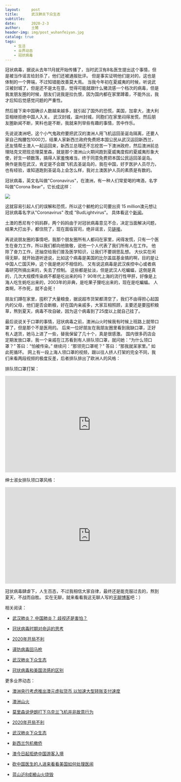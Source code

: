 ```yaml
---
layout:     post
title:      武汉肺炎下众生态
subtitle:   
date:       2020-2-3
author:     土猪
header-img: img/post_wuhanfeiyan.jpg
catalog: true
tags:
    - 生活
    - 业界动态
    - 冠状病毒
---
```



冠状病毒，据说从去年11月就开始传播了，当时武汉有8名医生提出这个事情，但是被当作谣言给封杀了，他们还被通报批评。 但是事实证明他们是对的，这也是体制的一个弊端，不过知错能改善莫大焉。 当我今年初在夏威夷的时候，听说武汉被封城了，但是还不是太在意，觉得可能就跟什么猪流感一个档次的病毒，但是我发朋友圈的时候，朋友们说我是拉仇恨，因为国内都在家里蹲着，不能外出，我才后知后觉感觉问题的严重性。



然后接下来中国确诊人数越来越多，就引起了国外的恐慌，美国，加拿大，澳大利亚相继拒绝中国人入关。 武汉封城，温州封城，同胞们在家里闷得发慌，然后朋友圈新闻不断，笑料也是不断，我就来列举些有趣的事情，苦中作乐。



先说说澳洲吧，这个小气鬼政府要把武汉的澳洲人用飞机运回圣诞岛隔离，还要人家自己掏腰包1000刀，结果人家新西兰政府免费把本国公民从武汉运回新西兰，还友情帮土澳人一起运回来，新西兰总理还不忘挖苦一下澳洲政府，然后澳洲前总理陆克文把现总理莫里森，就是那个澳洲山火期间跑到夏威夷度假的夏威夷形象大使，好生一顿数落，搞得人家羞愧难当，终于同意免费把本国公民运回圣诞岛。 换作是我在武汉，肯定是不会跟飞机去圣诞岛的，我在中国，好歹医护人员尽力，也有经验，谁知道跑到圣诞岛上会怎么样，我对土澳医护人员的素质是有数的。



冠状病毒，英文名叫做"Coronavirus"，在澳洲，有一种人们常爱喝的啤酒，名字叫做"Corona Bear"，它长成这样：

![](https://specials-images.forbesimg.com/imageserve/5e325c56f133f400076b17b9/960x0.jpg?fit=scale)


这就容易引起人们的误解和恐慌，所以这个躺枪的公司要出资 15 million澳元想让冠状病毒名字从"Coronavirus" 改成 "BudLightvirus"。 具体看这个[新闻](https://www.burrardstreetjournal.com/corona-offer-15-million-to-change-coronavirus-name-to-budlightvirus/)。




土澳的悉尼有个妈妈群，两个妈妈由于对冠状病毒意见不合，决定当面解决问题，结果大打出手，都住院了，现在面临官司，绝非谣言，见[链接](https://www.abc.net.au/news/2020-02-03/coronavirus-online-argument-turns-violent-sydney-women-charged/11924980)。



再说说朋友圈的事情吧，我那个朋友圈所有人都闷在家里，闲得发慌，只有一个医生在奋力工作，所以我们都向他致敬，说他一个人代表了我们所有人在工作。 他除了奋力工作，还抽空给我们普及医学知识，让我们不要胡思乱想。 大伙实在闲得无聊，就开始道听途说，比如这个病毒是美国的比尔盖兹基金搞的啊，目的是让中国人亡国灭种，这个我是绝对不相信的。 又有说这病毒是武汉疾控中心或者病毒研究所搞出来的，失去了控制。 这些都是扯淡，但是武汉人吃蝙蝠，这倒是真的，几次大规模传染病不都是吃出来的吗？ 90年代上海的流行性甲肝，好像是上海人吃生蚝吃出来的，2003年的非典，是吃果子狸吃出来的，现在是吃蝙蝠。 人类啊，不作死，就不会死！





朋友们蹲在家里，囤积了大量粮食，据说超市货架都清空了，我们不由得担心起国内的父母，他们是否会断粮，好在国内亲戚多，大家互相照顾，主要还是要囤积粮草，熬到夏天，病毒不攻自破，因为这个病毒到了25度以上就自己挂了。





最后说说关于口罩的事情，冠状病毒之前，澳洲山火时候我有时候上班路上就带口罩了，但是那个不是医用的。 后来一位好朋友在我朋友圈里看到我缺口罩，正好有人退货，她马上进了一些，替我保留了几十个，真是很感激。 国内很多药店会定期发放口罩，我一个亲戚在江苏看到有人排队领口罩，就问她：“为什么领口罩？” 答曰：“怕被传染。” 继续问：“那领完口罩呢？” 答曰：“那我就呆家里。” 如此死循环。  网上有一段上海人领口罩的视频，跟以往人挤人打架的完全不同，我们来看两段视频的极度反差，后者排队排出了欧洲人的风格：



排队领口罩打架：

<iframe width="560" height="315" src="https://www.youtube.com/embed/LDahGeyTrIA" frameborder="0" allow="accelerometer; autoplay; encrypted-media; gyroscope; picture-in-picture" allowfullscreen></iframe>



绅士淑女排队领口罩风格：


<iframe width="560" height="315" src="https://www.youtube.com/embed/DzqTUz2BxhM" frameborder="0" allow="accelerometer; autoplay; encrypted-media; gyroscope; picture-in-picture" allowfullscreen></iframe>



冠状病毒肆虐下，人生百态，不过我相信大家自律，最终还是能克服过去的，熬到夏天，不战而自胜。  实在无聊，就来看看我这无聊人写的[无聊博客](livinginau.life)吧：）



相关阅读：


- [武汉肺炎？ 中国肺炎？ 歧视还是害怕？](http://livinginau.life/2020/02/10/%E6%AD%A6%E6%B1%89%E8%82%BA%E7%82%8E_%E4%B8%AD%E5%9B%BD%E8%82%BA%E7%82%8E_%E6%AD%A7%E8%A7%86%E8%BF%98%E6%98%AF%E5%AE%B3%E6%80%95/)

- [冠状病毒时期对命运的思考](http://livinginau.life/2020/02/19/%E5%86%A0%E7%8A%B6%E7%97%85%E6%AF%92%E6%97%B6%E6%9C%9F%E5%AF%B9%E5%91%BD%E8%BF%90%E7%9A%84%E6%80%9D%E8%80%83/)

- [2020年开局不利](http://livinginau.life/2020/02/06/2020%E5%BC%80%E5%B1%80%E4%B8%8D%E5%88%A9/)

- [谨防病毒回马枪](http://livinginau.life/2020/02/23/%E8%B0%A8%E9%98%B2%E7%97%85%E6%AF%92%E5%9B%9E%E9%A9%AC%E6%9E%AA/)

- [武汉肺炎下众生态](http://livinginau.life/2020/02/03/%E6%AD%A6%E6%B1%89%E8%82%BA%E7%82%8E%E4%B8%8B%E4%BC%97%E7%94%9F%E6%80%81/)

- [冠状病毒和美国流感的区别](http://livinginau.life/2020/02/11/%E7%BE%8E%E5%9B%BD%E6%B5%81%E6%84%9F%E5%92%8C%E5%86%A0%E7%8A%B6%E7%97%85%E6%AF%92%E5%8C%BA%E5%88%AB/)


更多业界动态：

- [澳洲央行考虑推出澳元虚拟货币 以加速大型转账支付速度](http://livinginau.life/2020/01/12/%E6%BE%B3%E6%B4%B2%E5%A4%AE%E8%A1%8C%E8%80%83%E8%99%91%E6%8E%A8%E5%87%BA%E6%BE%B3%E5%85%83%E8%99%9A%E6%8B%9F%E8%B4%A7%E5%B8%81/)

- [澳洲山火](http://livinginau.life/2020/01/11/%E6%BE%B3%E6%B4%B2%E5%B1%B1%E7%81%AB/)

- [莫里森说伊朗打下乌克兰飞机并非故意行为](http://livinginau.life/2020/01/11/%E4%BC%8A%E6%9C%97%E6%89%93%E4%B8%8B%E4%B9%8C%E5%85%8B%E5%85%B0%E9%A3%9E%E6%9C%BA%E5%B9%B6%E9%9D%9E%E6%95%85%E6%84%8F%E8%A1%8C%E4%B8%BA/)

- [2020年开局不利](http://livinginau.life/2020/02/06/2020%E5%BC%80%E5%B1%80%E4%B8%8D%E5%88%A9/)

- [武汉肺炎下众生态](http://livinginau.life/2020/02/03/%E6%AD%A6%E6%B1%89%E8%82%BA%E7%82%8E%E4%B8%8B%E4%BC%97%E7%94%9F%E6%80%81/)

- [新西兰包机撤侨](http://livinginau.life/2020/02/03/%E6%96%B0%E8%A5%BF%E5%85%B0%E5%B0%86%E5%8C%85%E6%9C%BA%E6%8A%8A%E6%BE%B3%E6%B4%B2%E5%92%8C%E6%96%B0%E8%A5%BF%E5%85%B0%E5%85%AC%E6%B0%91%E5%B8%A6%E7%A6%BB%E6%AD%A6%E6%B1%89%E5%89%8D%E5%BE%80%E6%96%B0%E8%A5%BF%E5%85%B0/)

- [澳今日起拒绝中国游客入境](http://livinginau.life/2020/02/01/%E6%BE%B3%E6%B4%B2%E4%BB%8E%E4%BB%8A%E6%97%A5%E8%B5%B7%E6%8B%92%E7%BB%9D%E4%BB%8E%E4%B8%AD%E5%9B%BD%E6%9D%A5%E7%9A%84%E4%BA%BA%E5%85%A5%E5%A2%83/)

- [砍中国医生的人进来看看美国如何处理医闹](http://livinginau.life/2020/01/30/%E7%A0%8D%E4%B8%AD%E5%9B%BD%E5%8C%BB%E7%94%9F%E7%9A%84/)

- [蓝山近8成被山火烧毁](http://livinginau.life/2020/01/20/%E8%93%9D%E5%B1%B1%E8%BF%91%E5%85%AB%E6%88%90%E8%A2%AB%E6%9E%97%E7%81%AB%E7%83%A7%E6%AF%81/)



